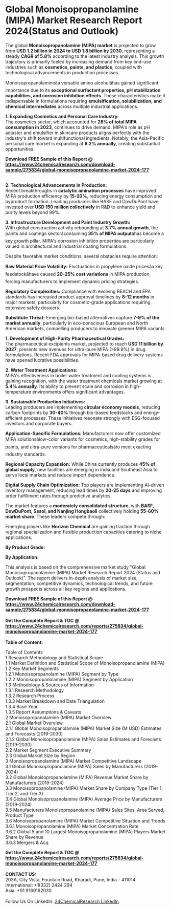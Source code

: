 <h1>Global Monoisopropanolamine (MIPA) Market Research Report 2024(Status and Outlook)</h1><p>The global <strong>Monoisopropanolamine (MIPA) market</strong> is projected to grow from <strong>USD 1.2 billion in 2024 to USD 1.8 billion by 2030</strong>, representing a steady <strong>CAGR of 5.8%</strong> according to the latest industry analysis. This growth trajectory is primarily fueled by increasing demand from key end-use industries such as <strong>cosmetics, paints, and plastics</strong>, coupled with technological advancements in production processes.</p><p>Monoisopropanolamineâa versatile amino alcoholâhas gained significant importance due to its <strong>exceptional surfactant properties, pH stabilization capabilities, and corrosion inhibition effects</strong>. These characteristics make it indispensable in formulations requiring <strong>emulsification, solubilization, and chemical intermediates</strong> across multiple industrial applications.</p><p><strong>1. Expanding Cosmetics and Personal Care Industry:</strong><br>
The cosmetics sector, which accounted for <strong>28% of total MIPA consumption in 2023</strong>, continues to drive demand. MIPA's role as pH adjuster and emulsifier in skincare products aligns perfectly with the industry's shift toward multifunctional ingredients. Notably, the Asia-Pacific personal care market is expanding at <strong>6.2% annually</strong>, creating substantial opportunities.</p><div><b>Download FREE Sample of this Report @ 
            <a href="https://www.24chemicalresearch.com/download-sample/275834/global-monoisopropanolamine-market-2024-177">
            https://www.24chemicalresearch.com/download-sample/275834/global-monoisopropanolamine-market-2024-177</a></b></div><br><p><strong>2. Technological Advancements in Production:</strong><br>
Recent breakthroughs in <strong>catalytic amination processes</strong> have improved MIPA production efficiency by <strong>15-20%</strong>, reducing energy consumption and byproduct formation. Leading producers like BASF and DowDuPont have invested over <strong>USD 150 million collectively</strong> in R&amp;D to enhance yield and purity levels beyond 99%.</p><p><strong>3. Infrastructure Development and Paint Industry Growth:</strong><br>
With global construction activity rebounding at <strong>3.7% annual growth</strong>, the paints and coatings sectorâconsuming <strong>35% of MIPA output</strong>âhas become a key growth pillar. MIPA's corrosion inhibition properties are particularly valued in architectural and industrial coating formulations.</p><p>Despite favorable market conditions, several obstacles require attention:</p><p><strong>Raw Material Price Volatility:</strong> Fluctuations in propylene oxide pricesâa key feedstockâhave caused <strong>20-25% cost variations</strong> in MIPA production, forcing manufacturers to implement dynamic pricing strategies.</p><p><strong>Regulatory Complexities:</strong> Compliance with evolving REACH and EPA standards has increased product approval timelines by <strong>8-12 months</strong> in major markets, particularly for cosmetic-grade applications requiring extensive safety dossiers.</p><p><strong>Substitute Threat:</strong> Emerging bio-based alternatives capture <strong>7-9% of the market annually</strong>, particularly in eco-conscious European and North American markets, compelling producers to innovate greener MIPA variants.</p><p><strong>1. Development of High-Purity Pharmaceutical Grades:</strong><br>
The pharmaceutical excipients market, projected to reach <strong>USD 11 billion by 2027</strong>, presents new avenues for ultra-pure MIPA (&gt;99.9%) in drug formulations. Recent FDA approvals for MIPA-based drug delivery systems have opened lucrative possibilities.</p><p><strong>2. Water Treatment Applications:</strong><br>
MIPA's effectiveness in boiler water treatment and cooling systems is gaining recognition, with the water treatment chemicals market growing at <strong>5.4% annually</strong>. Its ability to prevent scale and corrosion in high-temperature environments offers significant advantages.</p><p><strong>3. Sustainable Production Initiatives:</strong><br>
Leading producers are implementing <strong>circular economy models</strong>, reducing carbon footprints by <strong>30-40%</strong> through bio-based feedstocks and energy-efficient processes. These initiatives resonate strongly with ESG-focused investors and corporate buyers.</p><p><strong>Application-Specific Formulations:</strong> Manufacturers now offer customized MIPA solutionsâlow-color variants for cosmetics, high-stability grades for paints, and ultra-pure versions for pharmaceuticalsâto meet exacting industry standards.</p><p><strong>Regional Capacity Expansion:</strong> While China currently produces <strong>45% of global supply</strong>, new facilities are emerging in India and Southeast Asia to serve local markets and reduce import dependence.</p><p><strong>Digital Supply Chain Optimization:</strong> Top players are implementing AI-driven inventory management, reducing lead times by <strong>20-25 days</strong> and improving order fulfillment rates through predictive analytics.</p><p>The market features a <strong>moderately consolidated structure</strong>, with <strong>BASF, DowDuPont, Sasol, and Nanjing Hongbaoli</strong> collectively holding <strong>55-60% market share</strong>. These leaders compete through:</p><p>Emerging players like <strong>Horizon Chemical</strong> are gaining traction through regional specialization and flexible production capacities catering to niche applications.</p><p><strong>By Product Grade:</strong></p><p><strong>By Application:</strong></p><p>This analysis is based on the comprehensive market study "Global Monoisopropanolamine (MIPA) Market Research Report 2024 (Status and Outlook)". The report delivers in-depth analysis of market size, segmentation, competitive dynamics, technological trends, and future growth prospects across all key regions and applications.</p><div><b>Download FREE Sample of this Report @ 
            <a href="https://www.24chemicalresearch.com/download-sample/275834/global-monoisopropanolamine-market-2024-177">
            https://www.24chemicalresearch.com/download-sample/275834/global-monoisopropanolamine-market-2024-177</a></b></div><br><div><b>Get the Complete Report & TOC @ 
            <a href="https://www.24chemicalresearch.com/reports/275834/global-monoisopropanolamine-market-2024-177">
            https://www.24chemicalresearch.com/reports/275834/global-monoisopropanolamine-market-2024-177</a></b></div><br>
            <b>Table of Content:</b><p>Table of Contents<br />
1 Research Methodology and Statistical Scope<br />
1.1 Market Definition and Statistical Scope of Monoisopropanolamine (MIPA)<br />
1.2 Key Market Segments<br />
1.2.1 Monoisopropanolamine (MIPA) Segment by Type<br />
1.2.2 Monoisopropanolamine (MIPA) Segment by Application<br />
1.3 Methodology & Sources of Information<br />
1.3.1 Research Methodology<br />
1.3.2 Research Process<br />
1.3.3 Market Breakdown and Data Triangulation<br />
1.3.4 Base Year<br />
1.3.5 Report Assumptions & Caveats<br />
2 Monoisopropanolamine (MIPA) Market Overview<br />
2.1 Global Market Overview<br />
2.1.1 Global Monoisopropanolamine (MIPA) Market Size (M USD) Estimates and Forecasts (2019-2030)<br />
2.1.2 Global Monoisopropanolamine (MIPA) Sales Estimates and Forecasts (2019-2030)<br />
2.2 Market Segment Executive Summary<br />
2.3 Global Market Size by Region<br />
3 Monoisopropanolamine (MIPA) Market Competitive Landscape<br />
3.1 Global Monoisopropanolamine (MIPA) Sales by Manufacturers (2019-2024)<br />
3.2 Global Monoisopropanolamine (MIPA) Revenue Market Share by Manufacturers (2019-2024)<br />
3.3 Monoisopropanolamine (MIPA) Market Share by Company Type (Tier 1, Tier 2, and Tier 3)<br />
3.4 Global Monoisopropanolamine (MIPA) Average Price by Manufacturers (2019-2024)<br />
3.5 Manufacturers Monoisopropanolamine (MIPA) Sales Sites, Area Served, Product Type<br />
3.6 Monoisopropanolamine (MIPA) Market Competitive Situation and Trends<br />
3.6.1 Monoisopropanolamine (MIPA) Market Concentration Rate<br />
3.6.2 Global 5 and 10 Largest Monoisopropanolamine (MIPA) Players Market Share by Revenue<br />
3.6.3 Mergers & Acq</p><div><b>Get the Complete Report & TOC @ 
            <a href="https://www.24chemicalresearch.com/reports/275834/global-monoisopropanolamine-market-2024-177">
            https://www.24chemicalresearch.com/reports/275834/global-monoisopropanolamine-market-2024-177</a></b></div><br><b>CONTACT US:</b><br>
            203A, City Vista, Fountain Road, Kharadi, Pune, India - 411014<br>
            International: +1(332) 2424 294<br>
            Asia: +91 9169162030 <br><br>
            Follow Us On LinkedIn: <a href="https://www.linkedin.com/company/24chemicalresearch/">24ChemicalResearch LinkedIn</a>